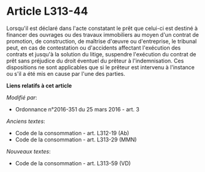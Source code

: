 # Article L313-44

Lorsqu'il est déclaré dans l'acte constatant le prêt que  celui-ci est destiné à financer des ouvrages ou des travaux
immobiliers  au moyen d'un contrat de promotion, de construction, de maîtrise d'œuvre  ou d'entreprise, le tribunal peut, en
cas de contestation ou  d'accidents affectant l'exécution des contrats et jusqu'à la solution du  litige, suspendre
l'exécution du contrat de prêt sans préjudice du  droit éventuel du prêteur à l'indemnisation. Ces dispositions ne sont
applicables que si le prêteur est intervenu à l'instance ou s'il a été  mis en cause par l'une des parties.

**Liens relatifs à cet article**

_Modifié par_:

  - Ordonnance n°2016-351 du 25 mars 2016 - art. 3

_Anciens textes_:

  - Code de la consommation - art. L312-19 (Ab)
  - Code de la consommation - art. L313-29 (MMN)

_Nouveaux textes_:

  - Code de la consommation - art. L313-59 (VD)
